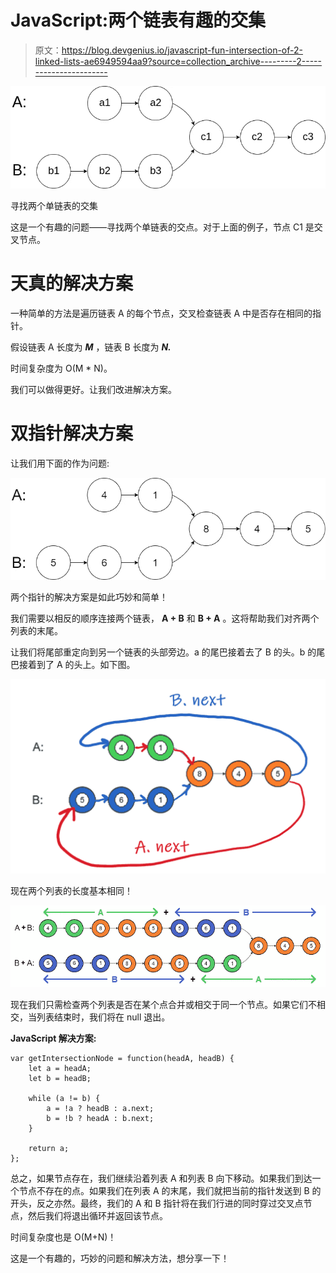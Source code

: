 # JavaScript:两个链表有趣的交集

> 原文：<https://blog.devgenius.io/javascript-fun-intersection-of-2-linked-lists-ae6949594aa9?source=collection_archive---------2----------------------->

![](img/3a371dbc31703a554a668c1baae04f33.png)

寻找两个单链表的交集

这是一个有趣的问题——寻找两个单链表的交点。对于上面的例子，节点 C1 是交叉节点。

# 天真的解决方案

一种简单的方法是遍历链表 A 的每个节点，交叉检查链表 A 中是否存在相同的指针。

假设链表 A 长度为 ***M*** ，链表 B 长度为 ***N.***

时间复杂度为 O(M * N)。

我们可以做得更好。让我们改进解决方案。

# 双指针解决方案

让我们用下面的作为问题:

![](img/0f19ea3f69b1dc90aed4524ac60e609a.png)

两个指针的解决方案是如此巧妙和简单！

我们需要以相反的顺序连接两个链表， **A + B** 和 **B + A** 。这将帮助我们对齐两个列表的末尾。

让我们将尾部重定向到另一个链表的头部旁边。a 的尾巴接着去了 B 的头。b 的尾巴接着到了 A 的头上。如下图。

![](img/774372bb5099a1fb49d3c2b3497a8d8b.png)

现在两个列表的长度基本相同！

![](img/308c0a4107b12ba627f1df9296c333ef.png)

现在我们只需检查两个列表是否在某个点合并或相交于同一个节点。如果它们不相交，当列表结束时，我们将在 null 退出。

**JavaScript 解决方案:**

```
var getIntersectionNode = function(headA, headB) {
    let a = headA;
    let b = headB;

    while (a != b) {
        a = !a ? headB : a.next;
        b = !b ? headA : b.next;
    }

    return a;
};
```

总之，如果节点存在，我们继续沿着列表 A 和列表 B 向下移动。如果我们到达一个节点不存在的点。如果我们在列表 A 的末尾，我们就把当前的指针发送到 B 的开头，反之亦然。最终，我们的 A 和 B 指针将在我们行进的同时穿过交叉点节点，然后我们将退出循环并返回该节点。

时间复杂度也是 O(M+N)！

这是一个有趣的，巧妙的问题和解决方法，想分享一下！